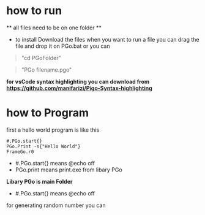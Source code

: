 # how to run
** all files need to be on one folder **

* to install Download the files when you want to run a file you can drag the file and drop it on PGo.bat
or you can
>"cd PGoFolder"

>"PGo filename.pgo"

**for vsCode syntax highlighting you can download from https://github.com/manifarizi/Pigo-Syntax-highlighting**
# how to Program
first a hello world program is like this
```
#.PGo.start{}
PGo.Print -s{"Hello World"}
FrameGo.r0
```
* #.PGo.start{} means @echo off
* PGo.print means print.exe from libary PGo

**Libary PGo is main Folder**

* #.PGo.start{} means @echo off

for generating random number you can

```

```
